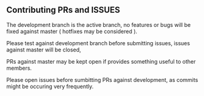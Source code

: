 ## Contributing PRs and ISSUES

The development branch is the active branch, no features or bugs will be fixed against master ( hotfixes may be considered ).

Please test against development branch before submitting issues, issues against master will be closed, 

PRs against master may be kept open if provides something useful to other members.

Please open issues before sumbitting PRs against development, as commits might be occuring very frequently.
